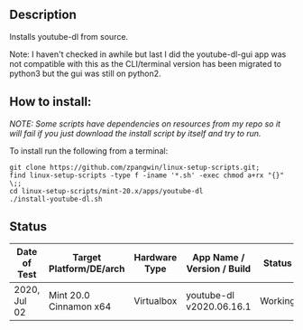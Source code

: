 
## Description

Installs youtube-dl from source.

Note: I haven't checked in awhile but last I did the youtube-dl-gui app was not compatible with this as the CLI/terminal version has been migrated to python3 but the gui was still on python2.

## How to install:

*NOTE: Some scripts have dependencies on resources from my repo so it will fail if you just download the install script by itself and try to run.*

To install run the following from a terminal:

```
git clone https://github.com/zpangwin/linux-setup-scripts.git;
find linux-setup-scripts -type f -iname '*.sh' -exec chmod a+rx "{}" \;;
cd linux-setup-scripts/mint-20.x/apps/youtube-dl
./install-youtube-dl.sh
```

## Status

| Date of Test  | Target Platform/DE/arch | Hardware Type  | App Name / Version / Build   | Status  |
| ------------- | ------------------------| -------------- | ---------------------------- | ------- |
| 2020, Jul 02  | Mint 20.0 Cinnamon x64  | Virtualbox     | youtube-dl v2020.06.16.1     | Working |
